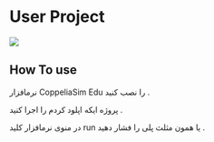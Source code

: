 # User Project
<img src="https://www.uplooder.net/img/image/83/68ded75ff950492265548c2ec3c6fece/Picture1.png"/>
<h2>How To use</h2>
<p>نرمافزار CoppeliaSim Edu را نصب کنید .</p>
<p>پروژه ایکه اپلود کردم را اجرا کنید .</p>
<p>در منوی نرمافزار کلید run یا همون مثلث پلی را فشار دهید .</p>



